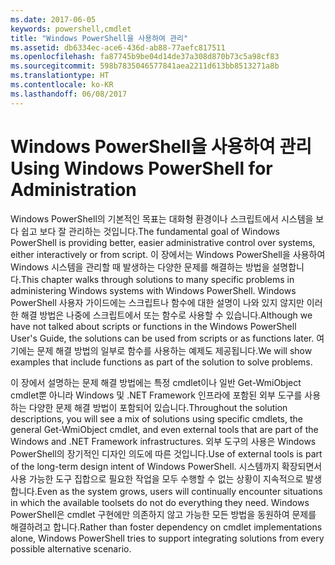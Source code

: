 ```yaml
---
ms.date: 2017-06-05
keywords: powershell,cmdlet
title: "Windows PowerShell을 사용하여 관리"
ms.assetid: db6334ec-ace6-436d-ab88-77aefc817511
ms.openlocfilehash: fa87745b9be04d14de37a308d870b73c5a98cf83
ms.sourcegitcommit: 598b7835046577841aea2211d613bb8513271a8b
ms.translationtype: HT
ms.contentlocale: ko-KR
ms.lasthandoff: 06/08/2017
---
```

# <a name="using-windows-powershell-for-administration"></a><span data-ttu-id="4f3a7-103">Windows PowerShell을 사용하여 관리</span><span class="sxs-lookup"><span data-stu-id="4f3a7-103">Using Windows PowerShell for Administration</span></span>
<span data-ttu-id="4f3a7-104">Windows PowerShell의 기본적인 목표는 대화형 환경이나 스크립트에서 시스템을 보다 쉽고 보다 잘 관리하는 것입니다.</span><span class="sxs-lookup"><span data-stu-id="4f3a7-104">The fundamental goal of Windows PowerShell is providing better, easier administrative control over systems, either interactively or from script.</span></span> <span data-ttu-id="4f3a7-105">이 장에서는 Windows PowerShell을 사용하여 Windows 시스템을 관리할 때 발생하는 다양한 문제를 해결하는 방법을 설명합니다.</span><span class="sxs-lookup"><span data-stu-id="4f3a7-105">This chapter walks through solutions to many specific problems in administering Windows systems with Windows PowerShell.</span></span> <span data-ttu-id="4f3a7-106">Windows PowerShell 사용자 가이드에는 스크립트나 함수에 대한 설명이 나와 있지 않지만 이러한 해결 방법은 나중에 스크립트에서 또는 함수로 사용할 수 있습니다.</span><span class="sxs-lookup"><span data-stu-id="4f3a7-106">Although we have not talked about scripts or functions in the Windows PowerShell User's Guide, the solutions can be used from scripts or as functions later.</span></span> <span data-ttu-id="4f3a7-107">여기에는 문제 해결 방법의 일부로 함수를 사용하는 예제도 제공됩니다.</span><span class="sxs-lookup"><span data-stu-id="4f3a7-107">We will show examples that include functions as part of the solution to solve problems.</span></span>

<span data-ttu-id="4f3a7-108">이 장에서 설명하는 문제 해결 방법에는 특정 cmdlet이나 일반 Get-WmiObject cmdlet뿐 아니라 Windows 및 .NET Framework 인프라에 포함된 외부 도구를 사용하는 다양한 문제 해결 방법이 포함되어 있습니다.</span><span class="sxs-lookup"><span data-stu-id="4f3a7-108">Throughout the solution descriptions, you will see a mix of solutions using specific cmdlets, the general Get-WmiObject cmdlet, and even external tools that are part of the Windows and .NET Framework infrastructures.</span></span> <span data-ttu-id="4f3a7-109">외부 도구의 사용은 Windows PowerShell의 장기적인 디자인 의도에 따른 것입니다.</span><span class="sxs-lookup"><span data-stu-id="4f3a7-109">Use of external tools is part of the long-term design intent of Windows PowerShell.</span></span> <span data-ttu-id="4f3a7-110">시스템까지 확장되면서 사용 가능한 도구 집합으로 필요한 작업을 모두 수행할 수 없는 상황이 지속적으로 발생합니다.</span><span class="sxs-lookup"><span data-stu-id="4f3a7-110">Even as the system grows, users will continually encounter situations in which the available toolsets do not do everything they need.</span></span> <span data-ttu-id="4f3a7-111">Windows PowerShell은 cmdlet 구현에만 의존하지 않고 가능한 모든 방법을 동원하여 문제를 해결하려고 합니다.</span><span class="sxs-lookup"><span data-stu-id="4f3a7-111">Rather than foster dependency on cmdlet implementations alone, Windows PowerShell tries to support integrating solutions from every possible alternative scenario.</span></span>

